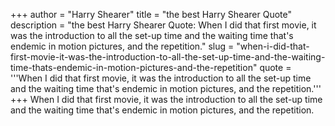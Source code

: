 +++
author = "Harry Shearer"
title = "the best Harry Shearer Quote"
description = "the best Harry Shearer Quote: When I did that first movie, it was the introduction to all the set-up time and the waiting time that's endemic in motion pictures, and the repetition."
slug = "when-i-did-that-first-movie-it-was-the-introduction-to-all-the-set-up-time-and-the-waiting-time-thats-endemic-in-motion-pictures-and-the-repetition"
quote = '''When I did that first movie, it was the introduction to all the set-up time and the waiting time that's endemic in motion pictures, and the repetition.'''
+++
When I did that first movie, it was the introduction to all the set-up time and the waiting time that's endemic in motion pictures, and the repetition.
